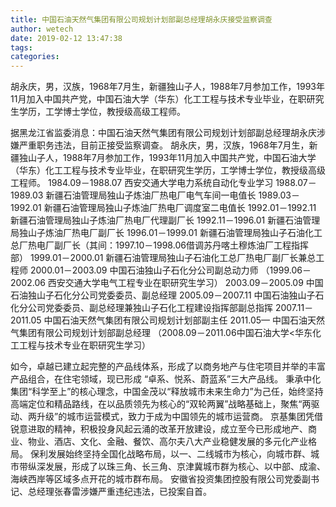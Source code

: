 ```yaml
---
title: 中国石油天然气集团有限公司规划计划部副总经理胡永庆接受监察调查
author: wetech
date: 2019-02-12 13:47:38
tags: 
categories: 
---
```

胡永庆，男，汉族，1968年7月生，新疆独山子人，1988年7月参加工作，1993年11月加入中国共产党，中国石油大学（华东）化工工程与技术专业毕业，在职研究生学历，工学博士学位，教授级高级工程师。
<!-- more -->
据黑龙江省监委消息：中国石油天然气集团有限公司规划计划部副总经理胡永庆涉嫌严重职务违法，目前正接受监察调查。
胡永庆，男，汉族，1968年7月生，新疆独山子人，1988年7月参加工作，1993年11月加入中国共产党，中国石油大学（华东）化工工程与技术专业毕业，在职研究生学历，工学博士学位，教授级高级工程师。
1984.09－1988.07 西安交通大学电力系统自动化专业学习
1988.07－1989.03 新疆石油管理局独山子炼油厂热电厂电气车间一电值长
1989.03－1992.01 新疆石油管理局独山子炼油厂热电厂调度室二电值长
1992.01－1992.11 新疆石油管理局独山子炼油厂热电厂代理副厂长
1992.11－1996.01 新疆石油管理局独山子炼油厂热电厂副厂长
1996.01－1999.01 新疆石油管理局独山子石油化工总厂热电厂副厂长（其间：1997.10－1998.06借调苏丹喀土穆炼油厂工程指挥部）
1999.01－2000.01 新疆石油管理局独山子石油化工总厂热电厂副厂长兼总工程师
2000.01－2003.09 中国石油独山子石化分公司副总动力师
（1999.06－2002.06 西安交通大学电气工程专业在职研究生学习）
2003.09－2005.09 中国石油独山子石化分公司党委委员、副总经理
2005.09－2007.11 中国石油独山子石化分公司党委委员、副总经理兼独山子石化工程建设指挥部副总指挥
2007.11－2011.05 中国石油天然气集团有限公司规划计划部副主任
2011.05— 中国石油天然气集团有限公司规划计划部副总经理
（2008.09－2011.06中国石油大学<华东化工工程与技术专业在职研究生学习）
 
 
如今，卓越已建立起完整的产品线体系，形成了以商务地产与住宅项目并举的丰富产品组合，在住宅领域，现已形成 “卓系、悦系、蔚蓝系”三大产品线。
秉承中化集团“科学至上”的核心理念，中国金茂以“释放城市未来生命力”为己任，始终坚持高端定位和精品路线，在以品质领先为核心的“双轮两翼”战略基础上，聚焦“两驱动、两升级”的城市运营模式，致力于成为中国领先的城市运营商。
京基集团凭借锐意进取的精神，积极投身风起云涌的改革开放建设，成立至今已形成地产、商业、物业、酒店、文化、金融、餐饮、高尔夫八大产业稳健发展的多元化产业格局。
保利发展始终坚持全国化战略布局，以一、二线城市为核心，向城市群、城市带纵深发展，形成了以珠三角、长三角、京津冀城市群为核心、以中部、成渝、海峡西岸等区域多点开花的城市群布局。
安徽省投资集团控股有限公司党委副书记、总经理张春雷涉嫌严重违纪违法，已投案自首。
